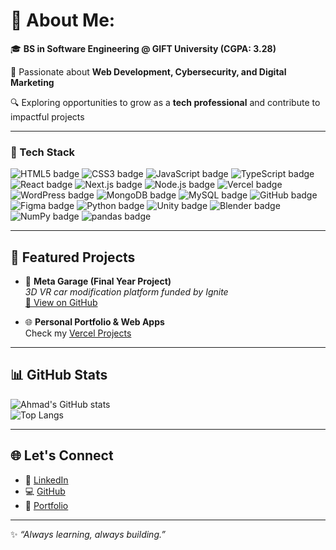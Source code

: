 # 💭 About Me:

🎓 **BS in Software Engineering @ GIFT University (CGPA: 3.28)**  

🚀 Passionate about **Web Development, Cybersecurity, and Digital Marketing**  

🔍 Exploring opportunities to grow as a **tech professional** and contribute to impactful projects    

---

### 🚀 Tech Stack  
<img src='https://img.shields.io/badge/HTML5-E34F26?style=for-the-badge&logo=HTML5&logoColor=FFF' alt='HTML5 badge'/> <img src='https://img.shields.io/badge/CSS3-1572B6?style=for-the-badge&logo=CSS3&logoColor=FFF' alt='CSS3 badge'/> <img src='https://img.shields.io/badge/JavaScript-F7DF1E?style=for-the-badge&logo=JavaScript&logoColor=black' alt='JavaScript badge'/>
<img src='https://img.shields.io/badge/TypeScript-3178C6?style=for-the-badge&logo=TypeScript&logoColor=FFF' alt='TypeScript badge'/>
<img src='https://img.shields.io/badge/React-61DAFB?style=for-the-badge&logo=React&logoColor=FFF' alt='React badge'/>
<img src='https://img.shields.io/badge/Next.js-000000?style=for-the-badge&logo=Next.js&logoColor=FFF' alt='Next.js badge'/> 
<img src='https://img.shields.io/badge/Node.js-339933?style=for-the-badge&logo=Node.js&logoColor=FFF' alt='Node.js badge'/>
<img src='https://img.shields.io/badge/Vercel-000000?style=for-the-badge&logo=Vercel&logoColor=FFF' alt='Vercel badge'/>
<img src='https://img.shields.io/badge/WordPress-21759B?style=for-the-badge&logo=WordPress&logoColor=FFF' alt='WordPress badge'/>
<img src='https://img.shields.io/badge/MongoDB-47A248?style=for-the-badge&logo=MongoDB&logoColor=FFF' alt='MongoDB badge'/>
<img src='https://img.shields.io/badge/MySQL-4479A1?style=for-the-badge&logo=MySQL&logoColor=FFF' alt='MySQL badge'/>  <img src='https://img.shields.io/badge/GitHub-181717?style=for-the-badge&logo=GitHub&logoColor=FFF' alt='GitHub badge'/>
<img src='https://img.shields.io/badge/Figma-F24E1E?style=for-the-badge&logo=Figma&logoColor=FFF' alt='Figma badge'/>
<img src='https://img.shields.io/badge/Python-3776AB?style=for-the-badge&logo=Python&logoColor=FFF' alt='Python badge'/>
<img src='https://img.shields.io/badge/Unity-000000?style=for-the-badge&logo=Unity&logoColor=FFF' alt='Unity badge'/>
<img src='https://img.shields.io/badge/Blender-E87D0D?style=for-the-badge&logo=Blender&logoColor=FFF' alt='Blender badge'/>
<img src='https://img.shields.io/badge/NumPy-013243?style=for-the-badge&logo=NumPy&logoColor=FFF' alt='NumPy badge'/>
<img src='https://img.shields.io/badge/pandas-150458?style=for-the-badge&logo=pandas&logoColor=FFF' alt='pandas badge'/>

---

## 📌 Featured Projects  
- 🚗 **Meta Garage (Final Year Project)**  
  *3D VR car modification platform funded by Ignite*  
  [🔗 View on GitHub](https://github.com/ahmadjamil07)  

- 🌐 **Personal Portfolio & Web Apps**  
  Check my [Vercel Projects](https://www.vercel.com/ahmadjamil07)  

---

## 📊 GitHub Stats  
![Ahmad's GitHub stats](https://github-readme-stats.vercel.app/api?username=ahmadjamil07&show_icons=true&theme=tokyonight)  
![Top Langs](https://github-readme-stats.vercel.app/api/top-langs/?username=ahmadjamil07&layout=compact&theme=tokyonight)  

---

## 🌐 Let's Connect 
- 💼 [LinkedIn](https://www.linkedin.com/in/ahmadjamil07)  
- 💻 [GitHub](https://github.com/ahmadjamil07)  
- 🚀 [Portfolio](https://www.ahmadjamil.online)  

---

✨ *“Always learning, always building.”*  
